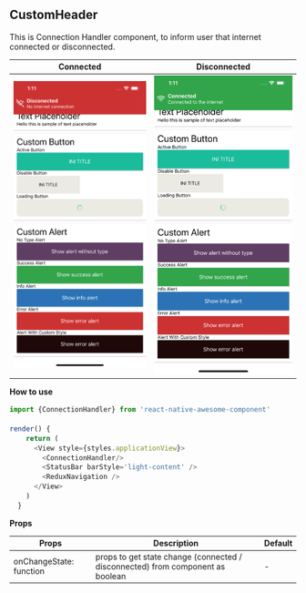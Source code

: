 ## CustomHeader
This is Connection Handler component, to inform user that internet connected or disconnected.

Connected | Disconnected   
--- | --- 
<img src="./images/disconnect.png" width="400px" > | <img src="./images/connected.png" width="400px" > 

**How to use**

```javascript
import {ConnectionHandler} from 'react-native-awesome-component'

render() {
    return (
      <View style={styles.applicationView}>
        <ConnectionHandler/>
        <StatusBar barStyle='light-content' />
        <ReduxNavigation />
      </View>
    )
  }
```
**Props**

Props | Description | Default  
--- | --- | --- 
onChangeState: function | props to get state change (connected / disconnected) from component as boolean | - 
